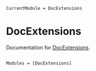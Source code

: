 ```@meta
CurrentModule = DocExtensions
```

# DocExtensions

Documentation for [DocExtensions](https://github.com/omlins/DocExtensions.jl).

```@index
```

```@autodocs
Modules = [DocExtensions]
```
